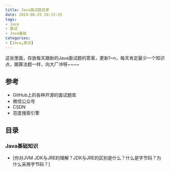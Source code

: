 ```yaml
---
title: Java面试题目录
date: 2019-06-25 20:13:15
tags:
- Java
- 面试
- Java基础
categories:
- [Java,面试]
---
```


这张里面，存放每天跟新的Java面试题的答案，更新1~n，每天肯定最少一个知识点，跟算法题一样，向大厂冲呀~~~~

<!--more-->

## 参考

+ GitHub上的各种开源的面试题库
+ 微信公众号
+ CSDN
+ 百度搜索引擎

## 目录

### Java基础知识

+ [你对JVM JDK与JRE的理解？JDK与JRE的区别是什么？什么是字节码？为什么采用字节码？]

